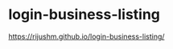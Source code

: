 # login-business-listing

<a href="https://rijushm.github.io/login-business-listing/" class="text-center text-success">https://rijushm.github.io/login-business-listing/</a>
